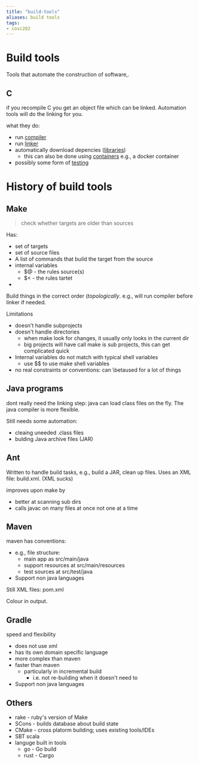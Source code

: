 ```yaml
---
title: "build-tools"
aliases: build tools
tags: 
- cosc202
---
```


# Build tools
Tools that automate the construction of software,.

## C
if you recompile C you get an object file which can be linked. Automation tools will do the linking for you. 

what they do:
- run [compiler](notes/compiler.md)
- run [linker](notes/linker.md)
- automatically download depencies ([libraries](notes/13-code-librarires.md))
	- this can also be done using [containers](notes/containers.md) e.g., a docker container
- possibly some form of [testing](notes/testing.md)

# History of build tools

## Make
> check whether targets are older than sources

Has:
- set of targets
- set of source files
- A list of commands that build the target from the source
- internal variables
	- \$@ - the rules source(s)
	- \$< - the rules tartet
- 

Build things in the correct order (*topologically*. e.g., will run compiler before linker if needed. 

Limitations
- doesn't handle subprojects
- doesn't handle directories
	- when make look for changes, it usually only looks in the current dir
	- big projects will have call make is sub projects, this can get complicated quick
- Internal variables do not match with typical shell variables
	- use \$\$ to use make shell variables
- no real constraints or conventions: can \betaused for a lot of things 

## Java programs
dont really need the linking step: java can load class files on the fly. The java compiler is more flexible. 

Still needs some automation:
- cleaing uneeded .class files
- bulding Java archive files (JAR)

## Ant
Written to handle build tasks, e.g., build a JAR, clean up files. Uses an XML file: build.xml. (XML sucks)

improves upon make by
- better at scanning sub dirs
- calls javac on many files at once not one at a time

## Maven
maven has conventions:
- e.g., file structure:
	- main app as src/main/java
	- support resources at src/main/resources
	- test sources at src/test/java
- Support non java languages

Still XML files: pom.xml

Colour in output. 

## Gradle
speed and flexibility
- does not use xml
- has its own domain specific language
- more complex than maven
- faster than maven
	- particularly in incremental build
		- i.e. not re-building when it doesn't need to
- Support non java languages

## Others
- rake - ruby's version of Make
- SCons - builds database about build state
- CMake - cross platorm building; uses existing tools/IDEs
- SBT scala
- languge built in tools
	- go - Go build
	- rust - Cargo
